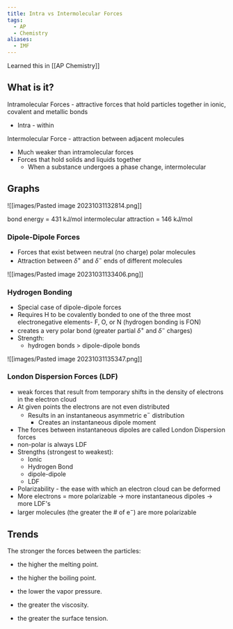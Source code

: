 ```yaml
---
title: Intra vs Intermolecular Forces
tags:
  - AP
  - Chemistry
aliases:
  - IMF
---
```

Learned this in [[AP Chemistry]]

## What is it?

Intramolecular Forces - attractive forces that hold particles together in ionic, covalent and metallic bonds
- Intra - within

Intermolecular Force - attraction between adjacent molecules
- Much weaker than intramolecular forces
- Forces that hold solids and liquids together
	- When a substance undergoes a phase change, intermolecular

## Graphs

![[images/Pasted image 20231031132814.png]]

bond energy = 431 kJ/mol
intermolecular attraction = 146 kJ/mol

### Dipole-Dipole Forces

- Forces that exist between neutral (no charge) polar molecules
- Attraction between $\delta^+$ and $\delta^-$ ends of different molecules

![[images/Pasted image 20231031133406.png]]

### Hydrogen Bonding

- Special case of dipole-dipole forces
- Requires H to be covalently bonded to one of the three most electronegative elements- F, O, or N
(hydrogen bonding is FON)
- creates a very polar bond (greater partial $\delta^+$ and $\delta^-$ charges)
- Strength:
	- hydrogen bonds > dipole-dipole bonds

![[images/Pasted image 20231031135347.png]]

### London Dispersion Forces (LDF)

- weak forces that result from temporary shifts in the density of electrons in the electron cloud
- At given points the electrons are not even distributed
	- Results in an instantaneous asymmetric e$^-$ distribution
		- Creates an instantaneous dipole moment
- The forces between instantaneous dipoles are called London Dispersion forces
- non-polar is always LDF
- Strengths (strongest to weakest):
	- Ionic
	- Hydrogen Bond
	- dipole-dipole
	- LDF
- Polarizability - the ease with which an electron cloud can be deformed
- More electrons = more polarizable -> more instantaneous dipoles -> more LDF's
- larger molecules (the greater the # of e$^-$) are more polarizable

## Trends
The stronger the forces between the particles:

- the higher the melting point.
    
- the higher the boiling point.
    
- the lower the vapor pressure.
    
- the greater the viscosity.
    
- the greater the surface tension.